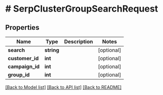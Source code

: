 # # SerpClusterGroupSearchRequest

## Properties

Name | Type | Description | Notes
------------ | ------------- | ------------- | -------------
**search** | **string** |  | [optional]
**customer_id** | **int** |  | [optional]
**campaign_id** | **int** |  | [optional]
**group_id** | **int** |  | [optional]

[[Back to Model list]](../../README.md#models) [[Back to API list]](../../README.md#endpoints) [[Back to README]](../../README.md)
